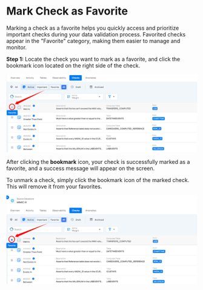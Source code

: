 # Mark Check as Favorite

Marking a check as a favorite helps you quickly access and prioritize important checks during your data validation process. Favorited checks appear in the "Favorite" category, making them easier to manage and monitor.

**Step 1:** Locate the check you want to mark as a favorite, and click the bookmark icon located on the right side of the check.

![mark-fav](../assets/datastore-checks/check-favorite/mark-fav-light-75.png)

After clicking the **bookmark** icon, your check is successfully marked as a favorite, and a success message will appear on the screen.

To unmark a check, simply click the bookmark icon of the marked check. This will remove it from your favorites.

![remove-fav](../assets/datastore-checks/check-favorite/remove-fav-light-77.png)